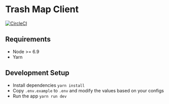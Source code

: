 # Trash Map Client

[![CircleCI](https://circleci.com/gh/eezhal92/trash-map-client.svg?style=svg)](https://circleci.com/gh/eezhal92/trash-map-client)

## Requirements
* Node >= 6.9
* Yarn

## Development Setup
* Install dependencies `yarn install`
* Copy `.env.example` to `.env` and modify the values based on your configs
* Run the app `yarn run dev`
